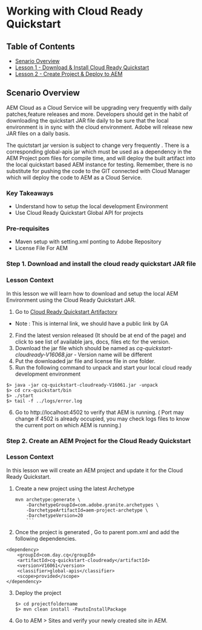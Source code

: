 # Working with Cloud Ready Quickstart

## Table of Contents
* [Senario Overview](#scenario-overview)
* [Lesson 1 - Download & Install Cloud Ready Quickstart](#lesson-1---Download-&-Install-Cloud-Ready-Quickstart)
* [Lesson 2 - Create Project & Deploy to AEM ](#lesson-2---Create-AEM-Project-for-Cloud-Ready-Quickstart)

## Scenario Overview
AEM Cloud as a Cloud Service will be upgrading very frequently with daily patches,feature releases and more. Developers should get in the habit of downloading the quickstart JAR file daily to be sure that the local environment is in sync with the cloud environment. Adobe will release new JAR files on a daily basis. 

The quictstart jar version is subject to change very frequently . There is a corresponding global-apis jar which must be used as a dependency in the AEM Project pom files for compile time,  and will deploy the built artifact into the local quickstart based AEM instance for testing. Remember, there is no substitute for pushing the code to the GIT connected with Cloud Manager which will deploy the code to AEM as a Cloud Service. 

### Key Takeaways

* Understand how to setup the local development Environment
* Use Cloud Ready Quickstart Global API for projects

### Pre-requisites

* Maven setup with setting.xml ponting to Adobe Repository
* License File For AEM

### Step 1. Download and install the cloud ready quickstart JAR file

### Lesson Context
In this lesson we will learn how to download and setup the local AEM Environment using the Cloud Ready Quickstart JAR.

1. Go to [Cloud Ready Quickstart Artifactory](https://artifactory.corp.adobe.com/artifactory/maven-aem-release-local/com/day/cq/cq-quickstart-cloudready/V16061/)

* Note : This is internal link, we should have a public link by GA 

2. Find the latest version released (It should be at end of the page) and click to see list of available jars, docs, files etc for the version.
3. Download the jar file which should be named as *cq-quickstart-cloudready-V16068.jar* - Version name will be different
4. Put the downloaded jar file and license file in one folder.
5.  Run the following command to unpack and start your local cloud ready development environment
   ```
   $> java -jar cq-quickstart-cloudready-V16061.jar -unpack
   $> cd crx-quickstart/bin
   $> ./start
   $> tail -f ../logs/error.log

   ```     
6. Go to http://localhost:4502 to verify that AEM is running. ( Port may change if 4502 is already occupied, you may check logs files to know the current port on which AEM is running.)


### Step 2. Create an AEM Project for the Cloud Ready Quickstart

### Lesson Context
In this lesson we will create an AEM project and update it for the Cloud Ready Quickstart.


1. Create a new project using the latest Archetype
    ```
    mvn archetype:generate \
        -DarchetypeGroupId=com.adobe.granite.archetypes \
        -DarchetypeArtifactId=aem-project-archetype \
        -DarchetypeVersion=20
        ```
2. Once the project is generated , Go to parent pom.xml and add the following dependencies.

```
<dependency>
    <groupId>com.day.cq</groupId>
    <artifactId>cq-quickstart-cloudready</artifactId>
    <version>V16061</version>
    <classifier>global-apis</classifier>
    <scope>provided</scope>
</dependency>

```
3. Deploy the project
   ```
   $> cd projectfoldername
   $> mvn clean install -PautoInstallPackage

   ```

4. Go to AEM > Sites and verify your newly created site in AEM.


